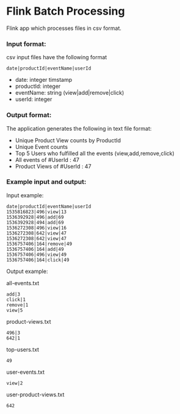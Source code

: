 # Flink Batch Processing

Flink app which processes files in csv format.

### Input format:

csv input files have the following format

```
date|productId|eventName|userId
```
- date: integer timstamp
- productId: integer
- eventName: string (view|add|remove|click)
- userId: integer

### Output format:

The application generates the following in text file format:

- Unique Product View counts by ProductId
- Unique Event counts
- Top 5 Users who fulfilled all the events (view,add,remove,click)
- All events of #UserId : 47
- Product Views of #UserId : 47

### Example input and output:

Input example:

```
date|productId|eventName|userId
1535816823|496|view|13
1536392928|496|add|69
1536392928|494|add|69
1536272308|496|view|16
1536272308|642|view|47
1536272308|642|view|47
1536757406|164|remove|49
1536757406|164|add|49
1536757406|496|view|49
1536757406|164|click|49
```

Output example:

all-events.txt		

```
add|3
click|1
remove|1
view|5
```

product-views.txt	

```
496|3
642|1
```

top-users.txt	

```
49
```

user-events.txt

```
view|2
```

user-product-views.txt

```
642
```
